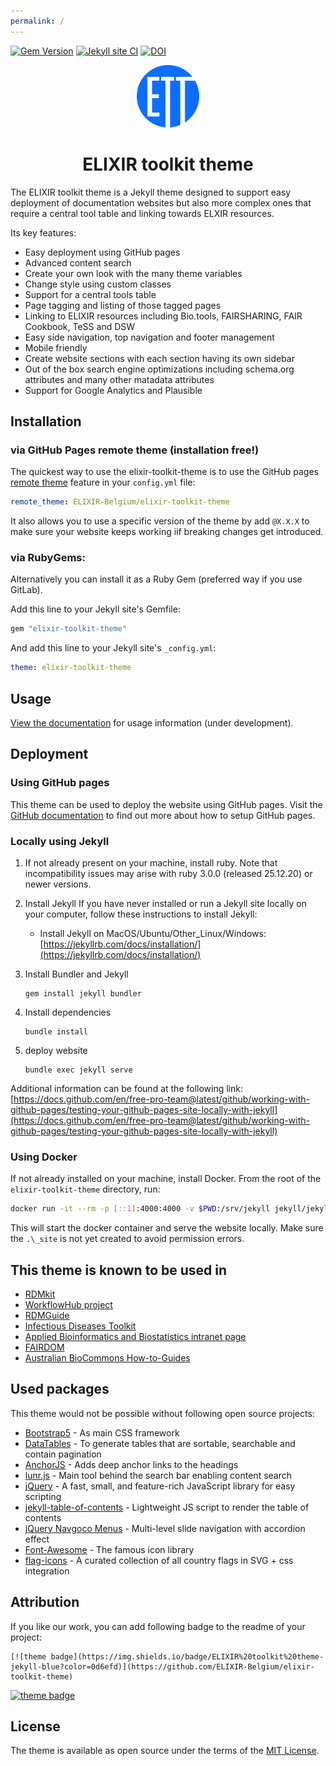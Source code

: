 ```yaml
---
permalink: /
---
```


[![Gem Version](https://badge.fury.io/rb/elixir-toolkit-theme.svg)](https://badge.fury.io/rb/elixir-toolkit-theme) [![Jekyll site CI](https://github.com/ELIXIR-Belgium/elixir-toolkit-theme/actions/workflows/jekyll.yml/badge.svg)](https://github.com/ELIXIR-Belgium/elixir-toolkit-theme/actions/workflows/jekyll.yml) [![DOI](https://zenodo.org/badge/421495867.svg)](https://zenodo.org/badge/latestdoi/421495867)


<p align="center">
<img src="assets/img/main_logo.svg" width="100" float="center"/>
<h1 align="center">ELIXIR toolkit theme </h1>
</p>

The ELIXIR toolkit theme is a Jekyll theme designed to support easy deployment of documentation websites but also more complex ones that require a central tool table and linking towards ELXIR resources. 

Its key features:
- Easy deployment using GitHub pages
- Advanced content search
- Create your own look with the many theme variables
- Change style using custom classes
- Support for a central tools table
- Page tagging and listing of those tagged pages
- Linking to ELIXIR resources including Bio.tools, FAIRSHARING, FAIR Cookbook, TeSS and DSW
- Easy side navigation, top navigation and footer management
- Mobile friendly
- Create website sections with each section having its own sidebar
- Out of the box search engine optimizations including schema.org attributes and many other matadata attributes
- Support for Google Analytics and Plausible

## Installation

### via GitHub Pages remote theme (installation free!)

The quickest way to use the elixir-toolkit-theme is to use the GitHub pages [remote theme](https://blog.github.com/2017-11-29-use-any-theme-with-github-pages/) feature in your `config.yml` file:

```yaml
remote_theme: ELIXIR-Belgium/elixir-toolkit-theme
```

It also allows you to use a specific version of the theme by add `@X.X.X` to make sure your website keeps working iif breaking changes get introduced.

### via RubyGems:

Alternatively you can install it as a Ruby Gem (preferred way if you use GitLab).

Add this line to your Jekyll site's Gemfile:

```ruby
gem "elixir-toolkit-theme"
```

And add this line to your Jekyll site's `_config.yml`:

```yaml
theme: elixir-toolkit-theme
```

## Usage

[View the documentation](https://elixir-belgium.github.io/elixir-toolkit-theme/) for usage information (under development).

## Deployment

### Using GitHub pages

This theme can be used to deploy the website using GitHub pages. Visit the [GitHub documentation](https://docs.github.com/en/pages/setting-up-a-github-pages-site-with-jekyll/) to find out more about how to setup GitHub pages. 

### Locally using Jekyll

1. If not already present on your machine, install ruby. Note that incompatibility issues may arise with ruby 3.0.0 (released 25.12.20) or newer versions.


1. Install Jekyll
If you have never installed or run a Jekyll site locally on your computer, follow these instructions to install Jekyll:
   * Install Jekyll on MacOS/Ubuntu/Other_Linux/Windows: [https://jekyllrb.com/docs/installation/](https://jekyllrb.com/docs/installation/)

1. Install Bundler and Jekyll

    ```
    gem install jekyll bundler
    ```

1. Install dependencies

    ```
    bundle install
    ```

1. deploy website

    ```
    bundle exec jekyll serve
    ```

Additional information can be found at the following link: [https://docs.github.com/en/free-pro-team@latest/github/working-with-github-pages/testing-your-github-pages-site-locally-with-jekyll](https://docs.github.com/en/free-pro-team@latest/github/working-with-github-pages/testing-your-github-pages-site-locally-with-jekyll)


### Using Docker

If not already installed on your machine, install Docker. From the root of the `elixir-toolkit-theme` directory, run:

```sh
docker run -it --rm -p [::1]:4000:4000 -v $PWD:/srv/jekyll jekyll/jekyll:latest /bin/bash -c "chmod a+w /srv/jekyll/Gemfile.lock && chmod 777 /srv/jekyll && bundle install && bundle exec jekyll serve --host 0.0.0.0"
```

This will start the docker container and serve the website locally. Make sure the `.\_site` is not yet created to avoid permission errors.

## This theme is known to be used in

- [RDMkit](https://rdmkit.elixir-europe.org/)
- [WorkflowHub project](https://about.workflowhub.eu/)
- [RDMGuide](https://rdm.elixir-belgium.org/)
- [Infectious Diseases Toolkit](https://www.infectious-diseases-toolkit.org/)
- [Applied Bioinformatics and Biostatistics intranet page](https://intranet.psb.ugent.be/abb/)
- [FAIRDOM](https://fair-dom.org/)
- [Australian BioCommons How-to-Guides](https://australianbiocommons.github.io/how-to-guides/)

## Used packages

This theme would not be possible without following open source projects:

- [Bootstrap5](https://github.com/twbs/bootstrap) - As main CSS framework
- [DataTables](https://github.com/DataTables/DataTablesSrc) - To generate tables that are sortable, searchable and contain pagination
- [AnchorJS](https://github.com/bryanbraun/anchorjs) - Adds deep anchor links to the headings
- [lunr.js](https://github.com/olivernn/lunr.js) - Main tool behind the search bar enabling content search
- [jQuery](https://github.com/jquery/jquery) - A fast, small, and feature-rich JavaScript library for easy scripting
- [jekyll-table-of-contents](https://github.com/ghiculescu/jekyll-table-of-contents) - Lightweight JS script to render the table of contents
- [jQuery Navgoco Menus](https://github.com/tefra/navgoco) - Multi-level slide navigation with accordion effect
- [Font-Awesome](https://github.com/FortAwesome/Font-Awesome) - The famous icon library
- [flag-icons](https://github.com/lipis/flag-icons) - A curated collection of all country flags in SVG + css integration

## Attribution

If you like our work, you can add following badge to the readme of your project:
```
[![theme badge](https://img.shields.io/badge/ELIXIR%20toolkit%20theme-jekyll-blue?color=0d6efd)](https://github.com/ELIXIR-Belgium/elixir-toolkit-theme)
```
[![theme badge](https://img.shields.io/badge/ELIXIR%20toolkit%20theme-jekyll-blue?color=0d6efd)](https://github.com/ELIXIR-Belgium/elixir-toolkit-theme)




## License

The theme is available as open source under the terms of the [MIT License](http://opensource.org/licenses/MIT).

